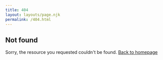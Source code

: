 ```yaml
---
title: 404
layout: layouts/page.njk
permalink: /404.html
---
```


## Not found
Sorry, the resource you requested couldn't be found.
[Back to homepage](/)
